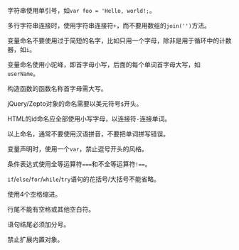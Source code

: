 
字符串使用单引号，如`var foo = 'Hello, world!;`。

多行字符串连接时，使用字符串连接符`+`，而不要用数组的`join('')`方法。

变量命名不要使用过于简短的名字，比如只用一个字母，除非是用于循环中的计数器，如`i`。

变量命名使用小驼峰，即首字母小写，后面的每个单词首字母大写，如`userName`。

构造函数的函数名称首字母需大写。

jQuery/Zepto对象的命名需要以美元符号`$`开头。

HTML的id命名应全部使用小写字母，以连接符`-`连接单词。

以上命名，通常不要使用汉语拼音，不要把单词拼写错误。

变量声明时，使用一个`var`，禁止逗号开头的风格。

条件表达式使用全等运算符`===`和不全等运算符`!==`。

`if`/`else`/`for`/`while`/`try`语句的花括号/大括号不能省略。

使用4个空格缩进。

行尾不能有空格或其他空白符。

语句结尾必须加分号。

禁止扩展内置对象。
